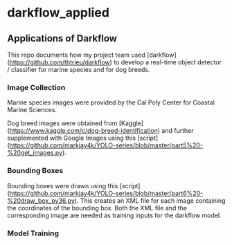 # darkflow_applied

## Applications of Darkflow

This repo documents how my project team used [darkflow] (https://github.com/thtrieu/darkflow) to develop a real-time object detector / classifier for marine species and for dog breeds.

### Image Collection

Marine species images were provided by the Cal Poly Center for Coastal Marine Sciences.

Dog breed images were obtained from [Kaggle] (https://www.kaggle.com/c/dog-breed-identification) and further supplemented with Google Images using this [script] (https://github.com/markjay4k/YOLO-series/blob/master/part5%20-%20get_images.py).

### Bounding Boxes

Bounding boxes were drawn using this [script] (https://github.com/markjay4k/YOLO-series/blob/master/part6%20-%20draw_box_py36.py).
This creates an XML file for each image containing the coordinates of the bounding box.
Both the XML file and the corresponding image are needed as training inputs for the darkflow model.

### Model Training
